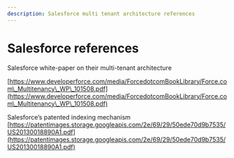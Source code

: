 ```yaml
---
description: Salesforce multi tenant architecture references
---
```


# Salesforce references

Salesforce white-paper on their multi-tenant architecture

[https://www.developerforce.com/media/ForcedotcomBookLibrary/Force.com\_Multitenancy\_WP\_101508.pdf](https://www.developerforce.com/media/ForcedotcomBookLibrary/Force.com\_Multitenancy\_WP\_101508.pdf)

Salesforce’s patented indexing mechanism [https://patentimages.storage.googleapis.com/2e/69/29/50ede70d9b7535/US20130018890A1.pdf](https://patentimages.storage.googleapis.com/2e/69/29/50ede70d9b7535/US20130018890A1.pdf)
